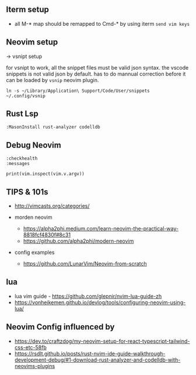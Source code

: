 

## Iterm setup

* all M-* map should be remapped to Cmd-* by using iterm `send vim keys` 


## Neovim setup

-> vsnipt setup

for vsnipt to work, all the snippet files must be valid json syntax. the vscode snippets is not valid json by default.
has to do mannual correction before it can be loaded by `vsnip` neovim plugin.

```
ln -s ~/Library/Application\ Support/Code/User/snippets ~/.config/vsnip
```


## Rust Lsp

```
:MasonInstall rust-analyzer codelldb
```




## Debug Neovim

```
:checkhealth
:messages

print(vim.inspect(vim.v.argv))
```

## TIPS & 101s
* http://vimcasts.org/categories/
* morden neovim 
    * https://alpha2phi.medium.com/learn-neovim-the-practical-way-8818fcf4830f#8c31
    * https://github.com/alpha2phi/modern-neovim

* config examples
    * https://github.com/LunarVim/Neovim-from-scratch


## lua

* lua vim guide - https://github.com/glepnir/nvim-lua-guide-zh
* https://vonheikemen.github.io/devlog/tools/configuring-neovim-using-lua/



## Neovim Config influenced by
* https://dev.to/craftzdog/my-neovim-setup-for-react-typescript-tailwind-css-etc-58fb
* https://rsdlt.github.io/posts/rust-nvim-ide-guide-walkthrough-development-debug/#1-download-rust-analyzer-and-codelldb-with-neovims-plugins
